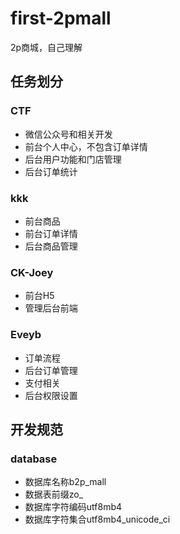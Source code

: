 # first-2pmall

2p商城，自己理解

## 任务划分

### CTF
- 微信公众号和相关开发
- 前台个人中心，不包含订单详情
- 后台用户功能和门店管理
- 后台订单统计

### kkk
- 前台商品
- 前台订单详情
- 后台商品管理

### CK-Joey
- 前台H5
- 管理后台前端

### Eveyb
- 订单流程
- 后台订单管理
- 支付相关
- 后台权限设置

## 开发规范

### database
- 数据库名称b2p_mall
- 数据表前缀zo_
- 数据库字符编码utf8mb4
- 数据库字符集合utf8mb4_unicode_ci
